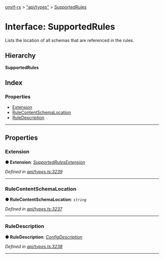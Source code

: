[onvif-rx](../README.md) > ["api/types"](../modules/_api_types_.md) > [SupportedRules](../interfaces/_api_types_.supportedrules.md)

# Interface: SupportedRules

Lists the location of all schemas that are referenced in the rules.

## Hierarchy

**SupportedRules**

## Index

### Properties

* [Extension](_api_types_.supportedrules.md#extension)
* [RuleContentSchemaLocation](_api_types_.supportedrules.md#rulecontentschemalocation)
* [RuleDescription](_api_types_.supportedrules.md#ruledescription)

---

## Properties

<a id="extension"></a>

###  Extension

**● Extension**: *[SupportedRulesExtension](_api_types_.supportedrulesextension.md)*

*Defined in [api/types.ts:3239](https://github.com/patrickmichalina/onvif-rx/blob/d62cee9/src/api/types.ts#L3239)*

___
<a id="rulecontentschemalocation"></a>

###  RuleContentSchemaLocation

**● RuleContentSchemaLocation**: *`string`*

*Defined in [api/types.ts:3237](https://github.com/patrickmichalina/onvif-rx/blob/d62cee9/src/api/types.ts#L3237)*

___
<a id="ruledescription"></a>

###  RuleDescription

**● RuleDescription**: *[ConfigDescription](_api_types_.configdescription.md)*

*Defined in [api/types.ts:3238](https://github.com/patrickmichalina/onvif-rx/blob/d62cee9/src/api/types.ts#L3238)*

___

